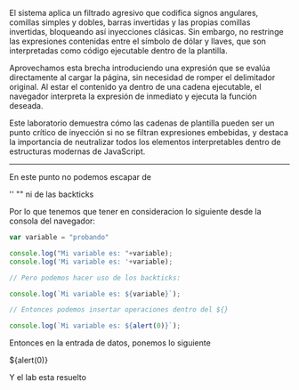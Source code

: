 El sistema aplica un filtrado agresivo que codifica signos angulares, comillas simples y dobles, barras invertidas y las propias comillas invertidas, bloqueando así inyecciones clásicas. Sin embargo, no restringe las expresiones contenidas entre el símbolo de dólar y llaves, que son interpretadas como código ejecutable dentro de la plantilla.

Aprovechamos esta brecha introduciendo una expresión que se evalúa directamente al cargar la página, sin necesidad de romper el delimitador original. Al estar el contenido ya dentro de una cadena ejecutable, el navegador interpreta la expresión de inmediato y ejecuta la función deseada.

Este laboratorio demuestra cómo las cadenas de plantilla pueden ser un punto crítico de inyección si no se filtran expresiones embebidas, y destaca la importancia de neutralizar todos los elementos interpretables dentro de estructuras modernas de JavaScript.

-----

En este punto no podemos escapar de 

''
""
ni de las backticks

Por lo que tenemos que tener en consideracion lo siguiente desde la consola del navegador:

```javascript
var variable = "probando"

console.log("Mi variable es: "+variable);
console.log('Mi variable es: '+variable);

// Pero podemos hacer uso de los backticks:

console.log(`Mi variable es: ${variable}`);

// Entonces podemos insertar operaciones dentro del ${}

console.log(`Mi variable es: ${alert(0)}`);
```

Entonces en la entrada de datos, ponemos lo siguiente

${alert(0)}

Y el lab esta resuelto